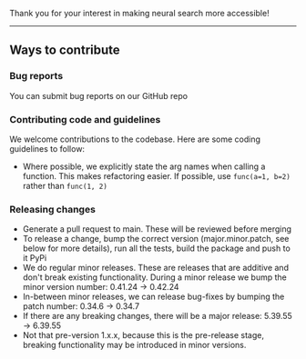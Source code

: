 Thank you for your interest in making neural search more accessible!

---

## Ways to contribute

### Bug reports
You can submit bug reports on our GitHub repo

### Contributing code and guidelines
We welcome contributions to the codebase. Here are some coding guidelines to follow:
* Where possible, we explicitly state the arg names when calling a function. 
  This makes refactoring easier. If possible, use `func(a=1, b=2)` rather than `func(1, 2)`


### Releasing changes
- Generate a pull request to main. These will be reviewed before merging
- To release a change, bump the correct version (major.minor.patch, see below for more details), run all the tests, build the package and push to it PyPi
- We do regular minor releases. These are releases that are additive and don't break existing functionality. During a minor release we bump the minor version number: 0.41.24 -> 0.42.24
- In-between minor releases, we can release bug-fixes by bumping the patch number: 0.34.6 -> 0.34.7
- If there are any breaking changes, there will be a major release: 5.39.55 -> 6.39.55
- Not that pre-version 1.x.x, because this is the pre-release stage, breaking functionality may be introduced in minor versions.